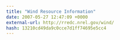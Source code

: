 ```yaml
---
title: "Wind Resource Information"
date: 2007-05-27 12:47:09 +0000
external-url: http://rredc.nrel.gov/wind/
hash: 13210cd49da9c0cce7d1ff74695e5cc4
---
```



